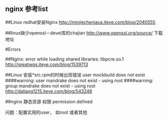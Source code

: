 nginx 参考list
---------------------------------------------

##Linux redhat安装Nginx
http://minjiechenjava.iteye.com/blog/2040555

##linux缺少openssl－devel库的chajian
http://www.openssl.org/source/   下载地址


#Errors

##Nginx: error while loading shared libraries: libpcre.so.1
http://greatwqs.iteye.com/blog/1539713


##Linux 安装*src.rpm的时候出现错误 user mockbuild does not exist
####warning: user mandrake does not exist - using root 
####warning: group mandrake does not exist - using root
http://daliang1215.iteye.com/blog/543248 

##nginx 静态资源 权限
permission defined

问题：配置实用的user， 如root 或者其他
